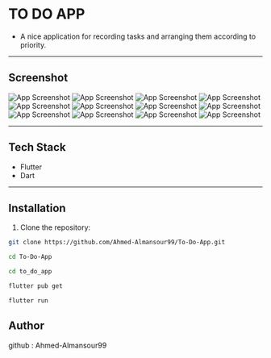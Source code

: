 # TO DO APP
- A nice application for recording tasks and arranging them according to priority.
---
## Screenshot
![App Screenshot](to_do_app/assets/screenshots/1.png)
![App Screenshot](to_do_app/assets/screenshots/2.png)
![App Screenshot](to_do_app/assets/screenshots/3.png)
![App Screenshot](to_do_app/assets/screenshots/4.png)
![App Screenshot](to_do_app/assets/screenshots/5.png)
![App Screenshot](to_do_app/assets/screenshots/6.png)
![App Screenshot](to_do_app/assets/screenshots/7.png)
![App Screenshot](to_do_app/assets/screenshots/8.png)
![App Screenshot](to_do_app/assets/screenshots/9.png)
![App Screenshot](to_do_app/assets/screenshots/10.png)
![App Screenshot](to_do_app/assets/screenshots/11.png)
![App Screenshot](to_do_app/assets/screenshots/12.png)


---
## Tech Stack
- Flutter
- Dart
---
## Installation
1. Clone the repository:
```bash
git clone https://github.com/Ahmed-Almansour99/To-Do-App.git

cd To-Do-App

cd to_do_app

flutter pub get

flutter run
```
## Author

github : Ahmed-Almansour99
 

